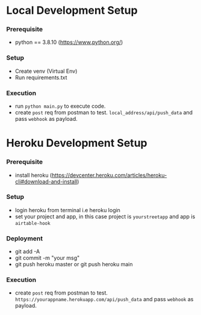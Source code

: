 # **Local Development Setup**

### Prerequisite
* python == 3.8.10 (https://www.python.org/)

### Setup
* Create venv (Virtual Env)
* Run requirements.txt

### Execution
* run `python main.py` to execute code.
* create `post` req from postman to test. `local_address/api/push_data` and pass `webhook` as payload.


# **Heroku Development Setup**

### Prerequisite
* install heroku (https://devcenter.heroku.com/articles/heroku-cli#download-and-install)

### Setup
* login heroku from terminal i.e heroku login
* set your project and app, in this case project is `yourstreetapp` and app is `airtable-hook`

### Deployment
* git add -A
* git commit -m "your msg"
* git push heroku master or git push heroku main 

### Execution
* create `post` req from postman to test. `https://yourappname.herokuapp.com/api/push_data` and pass `webhook` as payload.

